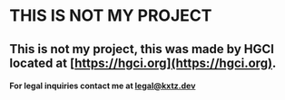 # THIS IS NOT MY PROJECT
## This is not my project, this was made by HGCI located at [https://hgci.org](https://hgci.org).


#### For legal inquiries contact me at legal@kxtz.dev

